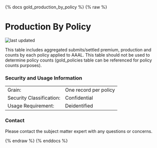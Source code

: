 {% docs gold_production_by_policy %}
{% raw %}

# Production By Policy

![last updated](assets/update_badges/gold_production_by_policy.svg)

This table includes aggregated submits/settled premium, production and counts by each policy applied to AAAL. 
This table should not be used to determine policy counts (gold_policies table can be referenced for policy counts purposes).

### Security and Usage Information
|     |     |
| --- | --- |
| Grain:                   | One record per policy |            
| Security Classification: | Confidential |
| Usage Requirement:       | Deidentified |



### Contact
Please contact the subject matter expert with any questions or concerns.

{% endraw %}
{% enddocs %}